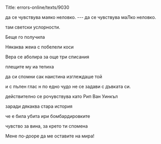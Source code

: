 Title: errors-online/texts/9030

да се чувствува маяко неловко. --- да се чувствува маЛко неловко.

там светски услорности.

Беще го получила

Някаква жеиа с побелели коси

Вера се аболира за още три списания

плещите му иа тепиха

да си спомни сак наистина изглеждаше той

и с пълен глас н по едно чудо не се задави с дъвката си.

действително се pочувствува като Рип Ван Уинкъл

заради дякаква стара история

че е била убита ири бомбардировките

чувство за вина, за крето ти спомена

Мене по-дооре да ме оставите на мира!
